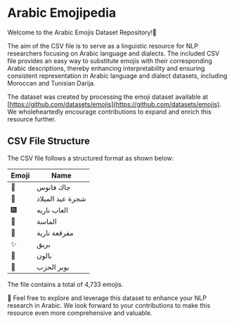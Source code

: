 # Arabic Emojipedia

Welcome to the Arabic Emojis Dataset Repository!🌟

The aim of the CSV file is to serve as a linguistic resource for NLP researchers focusing on Arabic language and dialects. The included CSV file provides an easy way to substitute emojis with their corresponding Arabic descriptions, thereby enhancing interpretability and ensuring consistent representation in Arabic language and dialect datasets, including Moroccan and Tunisian Darija.

The dataset was created by processing the emoji dataset available at [https://github.com/datasets/emojis](https://github.com/datasets/emojis). We wholeheartedly encourage contributions to expand and enrich this resource further.

## CSV File Structure

The CSV file follows a structured format as shown below:

| Emoji | Name                |
|-------|---------------------|
| 🎃    | جاك فانوس          |
| 🎄    | شجرة عيد الميلاد  |
| 🎆    | العاب ناريه        |
| 🎇    | الماسة             |
| 🧨    | مفرقعة نارية       |
| ✨    | بريق               |
| 🎈    | بالون              |
| 🎉    | بوبر الحزب         |

The file contains a total of 4,733 emojis.

🚀 Feel free to explore and leverage this dataset to enhance your NLP research in Arabic. We look forward to your contributions to make this resource even more comprehensive and valuable.
